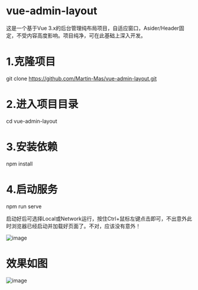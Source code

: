 # vue-admin-layout
这是一个基于Vue 3.x的后台管理纯布局项目，自适应窗口，Asider/Header固定，不受内容高度影响。项目纯净，可在此基础上深入开发。

# 1.克隆项目
git clone https://github.com/Martin-Mas/vue-admin-layout.git

# 2.进入项目目录
cd vue-admin-layout

# 3.安装依赖
npm install

# 4.启动服务
npm run serve

启动好后可选择Local或Network运行，按住Ctrl+鼠标左键点击即可，不出意外此时浏览器已经启动并加载好页面了。不对，应该没有意外！

![image](https://user-images.githubusercontent.com/74805959/119001335-7737c300-b9be-11eb-8f15-6d1586d5153e.png)

# 效果如图
![image](https://user-images.githubusercontent.com/74805959/119001902-fb8a4600-b9be-11eb-8da9-8b25e1db5db1.png)

